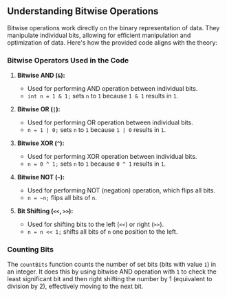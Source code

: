 ## Understanding Bitwise Operations

Bitwise operations work directly on the binary representation of data. They manipulate individual bits, allowing for efficient manipulation and optimization of data. Here's how the provided code aligns with the theory:

### Bitwise Operators Used in the Code

1. **Bitwise AND (`&`):**
   - Used for performing AND operation between individual bits.
   - `int n = 1 & 1;` sets `n` to `1` because `1 & 1` results in `1`.

2. **Bitwise OR (`|`):**
   - Used for performing OR operation between individual bits.
   - `n = 1 | 0;` sets `n` to `1` because `1 | 0` results in `1`.

3. **Bitwise XOR (`^`):**
   - Used for performing XOR operation between individual bits.
   - `n = 0 ^ 1;` sets `n` to `1` because `0 ^ 1` results in `1`.

4. **Bitwise NOT (`~`):**
   - Used for performing NOT (negation) operation, which flips all bits.
   - `n = ~n;` flips all bits of `n`.

5. **Bit Shifting (`<<`, `>>`):**
   - Used for shifting bits to the left (`<<`) or right (`>>`).
   - `n = n << 1;` shifts all bits of `n` one position to the left.

### Counting Bits

The `countBits` function counts the number of set bits (bits with value `1`) in an integer. It does this by using bitwise AND operation with `1` to check the least significant bit and then right shifting the number by 1 (equivalent to division by 2), effectively moving to the next bit.
